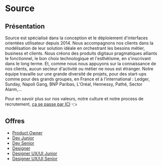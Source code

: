 # Source

## Présentation
Source est spécialisé dans la conception et le déploiement d'interfaces orientées utilisateur depuis 2014. Nous accompagnons nos clients dans la modélisation de leur solution idéale en orchestrant les besoins métier, business et clients. Nous créons des produits digitaux pragmatiques alliants le fonctionnel, le bon choix technologique et l'esthétisme, en s'inscrivant dans le long terme. Et, comme nous nous appuyons sur la connaissance de nos clients, aucun secteur d'activité ou métier ne nous est étranger. Notre équipe travaille sur une grande diversité de projets, pour des start-ups comme pour des grands groupes, en France et à l'international : Ledger, Sunday, Napoli Gang, BNP Paribas, L'Oréal, Hennessy, Pathé, Sector Alarm,...

Pour en savoir plus sur nos valeurs, notre culture et notre process de recrutement, [ça se passe par ICI](https://sourceinteractive.notion.site/Source-Community-Guide-3f8e818d95e843e68a9ca40920b62edb) 👈

## Offres

- [Product Owner](source-product-owner.md)
- [Dev Junior](source-dev-junior.md)
- [Dev Senior](source-dev-senior.md)
- [Designer](source-designer.md)
- [Designer UX/UI Junior](source-designer-ux-ui-junior.md)
- [Designer UX/UI Senior](source-designer-ux-ui-senior.md)
